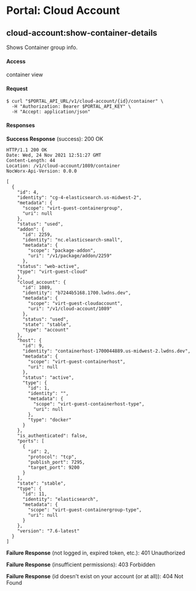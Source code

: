 # Portal: Cloud Account

## cloud-account:show-container-details
Shows Container group info.

#### Access
container view

#### Request
```
$ curl "$PORTAL_API_URL/v1/cloud-account/{id}/container" \
  -H "Authorization: Bearer $PORTAL_API_KEY" \
  -H "Accept: application/json"
```

#### Responses
**Success Response** (success): 200 OK
```
HTTP/1.1 200 OK
Date: Wed, 24 Nov 2021 12:51:27 GMT
Content-Length: 44
Location: /v1/cloud-account/1089/container
NocWorx-Api-Version: 0.0.0

[
  {
    "id": 4,
    "identity": "cg-4-elasticsearch.us-midwest-2",
    "metadata": {
      "scope": "virt-guest-containergroup",
      "uri": null
    },
    "status": "used",
    "addon": {
      "id": 2259,
      "identity": "nc.elasticsearch-small",
      "metadata": {
        "scope": "package-addon",
        "uri": "/v1/package/addon/2259"
      },
    "status": "web-active",
    "type": "virt-guest-cloud"
    },
    "cloud_account": {
      "id": 1089,
      "identity": "b7244b5168.1700.lwdns.dev",
      "metadata": {
        "scope": "virt-guest-cloudaccount",
        "uri": "/v1/cloud-account/1089"
      },
      "status": "used",
      "state": "stable",
      "type": "account"
    },
    "host": {
      "id": 9,
      "identity": "containerhost-1700044889.us-midwest-2.lwdns.dev",
      "metadata": {
        "scope": "virt-guest-containerhost",
        "uri": null
      },
      "status": "active",
      "type": {
        "id": 1,
        "identity": "",
        "metadata": {
          "scope": "virt-guest-containerhost-type",
          "uri": null
        },
        "type": "docker"
      }
    },
    "is_authenticated": false,
    "ports": [
      {
        "id": 2,
        "protocol": "tcp",
        "publish_port": 7295,
        "target_port": 9200
      }
    ],
    "state": "stable",
    "type": {
      "id": 11,
      "identity": "elasticsearch",
      "metadata": {
        "scope": "virt-guest-containergroup-type",
        "uri": null
      }
    },
    "version": "7.6-latest"
  }
]
```

**Failure Response** (not logged in, expired token, etc.): 401 Unauthorized

**Failure Response** (insufficient permissions): 403 Forbidden

**Failure Response** (id doesn't exist on your account (or at all)): 404 Not Found


